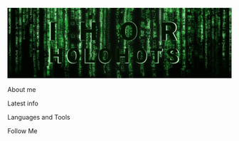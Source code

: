 [![Header](https://github.com/HolohotsIhor/HolohotsIhor/blob/main/assets/header.png)](https://www.linkedin.com/in/ihor-holohots-1610a2171/)

About me

Latest info

Languages and Tools

Follow Me